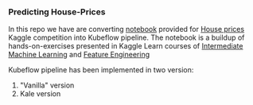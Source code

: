 ### Predicting House-Prices

In this repo we have are converting [notebook](https://www.kaggle.com/code/ryanholbrook/feature-engineering-for-house-prices) provided for [House prices](https://www.kaggle.com/c/house-prices-advanced-regression-techniques) Kaggle competition into Kubeflow pipeline. The notebook is a buildup of hands-on-exercises presented in Kaggle Learn courses of [Intermediate Machine Learning](https://www.kaggle.com/learn/intermediate-machine-learning) and [Feature Engineering](https://www.kaggle.com/learn/feature-engineering)

Kubeflow pipeline has been implemented in two version:
1. "Vanilla" version
2. Kale version
